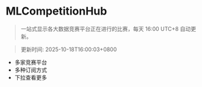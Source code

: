 # MLCompetitionHub

> 一站式显示各大数据竞赛平台正在进行的比赛，每天 16:00 UTC+8 自动更新。
  
> 更新时间: 2025-10-18T16:00:03+0800 

* 多家竞赛平台
* 多种订阅方式
* 下拉查看更多